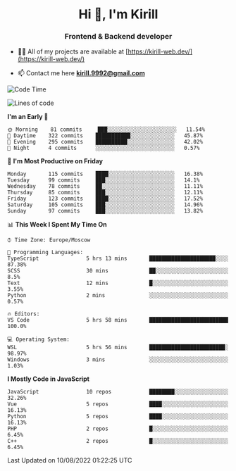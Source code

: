 <h1 align="center">Hi 👋, I'm Kirill</h1>
<h3 align="center">Frontend & Backend developer</h3>

- 👨‍💻 All of my projects are available at [https://kirill-web.dev/](https://kirill-web.dev/)

- 📫 Contact me here **kirill.9992@gmail.com**











<!--START_SECTION:waka-->
![Code Time](http://img.shields.io/badge/Code%20Time-0%20secs-blue)

![Lines of code](https://img.shields.io/badge/From%20Hello%20World%20I%27ve%20Written-525%20Thousand%20lines%20of%20code-blue)

**I'm an Early 🐤** 

```text
🌞 Morning    81 commits     ███░░░░░░░░░░░░░░░░░░░░░░   11.54% 
🌆 Daytime    322 commits    ███████████░░░░░░░░░░░░░░   45.87% 
🌃 Evening    295 commits    ██████████░░░░░░░░░░░░░░░   42.02% 
🌙 Night      4 commits      ░░░░░░░░░░░░░░░░░░░░░░░░░   0.57%

```
📅 **I'm Most Productive on Friday** 

```text
Monday       115 commits    ████░░░░░░░░░░░░░░░░░░░░░   16.38% 
Tuesday      99 commits     ███░░░░░░░░░░░░░░░░░░░░░░   14.1% 
Wednesday    78 commits     ██░░░░░░░░░░░░░░░░░░░░░░░   11.11% 
Thursday     85 commits     ███░░░░░░░░░░░░░░░░░░░░░░   12.11% 
Friday       123 commits    ████░░░░░░░░░░░░░░░░░░░░░   17.52% 
Saturday     105 commits    ███░░░░░░░░░░░░░░░░░░░░░░   14.96% 
Sunday       97 commits     ███░░░░░░░░░░░░░░░░░░░░░░   13.82%

```


📊 **This Week I Spent My Time On** 

```text
⌚︎ Time Zone: Europe/Moscow

💬 Programming Languages: 
TypeScript               5 hrs 13 mins       █████████████████████░░░░   87.38% 
SCSS                     30 mins             ██░░░░░░░░░░░░░░░░░░░░░░░   8.5% 
Text                     12 mins             █░░░░░░░░░░░░░░░░░░░░░░░░   3.55% 
Python                   2 mins              ░░░░░░░░░░░░░░░░░░░░░░░░░   0.57%

🔥 Editors: 
VS Code                  5 hrs 58 mins       █████████████████████████   100.0%

💻 Operating System: 
WSL                      5 hrs 56 mins       ████████████████████████░   98.97% 
Windows                  3 mins              ░░░░░░░░░░░░░░░░░░░░░░░░░   1.03%

```

**I Mostly Code in JavaScript** 

```text
JavaScript               10 repos            ████████░░░░░░░░░░░░░░░░░   32.26% 
Vue                      5 repos             ████░░░░░░░░░░░░░░░░░░░░░   16.13% 
Python                   5 repos             ████░░░░░░░░░░░░░░░░░░░░░   16.13% 
PHP                      2 repos             █░░░░░░░░░░░░░░░░░░░░░░░░   6.45% 
C++                      2 repos             █░░░░░░░░░░░░░░░░░░░░░░░░   6.45%

```



 Last Updated on 10/08/2022 01:22:25 UTC
<!--END_SECTION:waka-->
